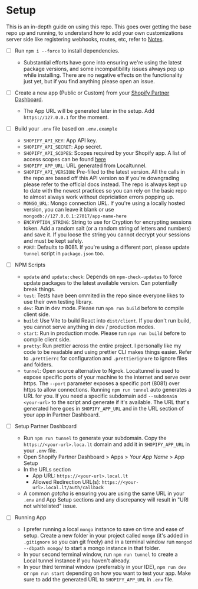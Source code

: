 # Setup

This is an in-depth guide on using this repo. This goes over getting the base repo up and running, to understand how to add your own customizations server side like registering webhooks, routes, etc, refer to [Notes](./NOTES.md).

- [ ] Run `npm i --force` to install dependencies.

  - Substantial efforts have gone into ensuring we're using the latest package versions, and some incompatibility issues always pop up while installing. There are no negative effects on the functionality just yet, but if you find anything please open an issue.

- [ ] Create a new app (Public or Custom) from your [Shopify Partner Dashboard](https://partners.shopify.com).

  - The App URL will be generated later in the setup. Add `https://127.0.0.1` for the moment.

- [ ] Build your `.env` file based on `.env.example`

  - `SHOPIFY_API_KEY`: App API key.
  - `SHOPIFY_API_SECRET`: App secret.
  - `SHOPIFY_API_SCOPES`: Scopes required by your Shopify app. A list of access scopes can be found [here](https://shopify.dev/api/usage/access-scopes)
  - `SHOPIFY_APP_URL`: URL generated from Localtunnel.
  - `SHOPIFY_API_VERSION`: Pre-filled to the latest version. All the calls in the repo are based off this API version so if you're downgrading please refer to the official docs instead. The repo is always kept up to date with the newest practices so you can rely on the basic repo to almost always work without depriciation errors popping up.
  - `MONGO_URL`: Mongo connection URL. If you're using a locally hosted version, you can leave it blank or use `mongodb://127.0.0.1:27017/app-name-here`
  - `ENCRYPTION_STRING`: String to use for Cryption for encrypting sessions token. Add a random salt (or a random string of letters and numbers) and save it. If you loose the string you cannot decrypt your sessions and must be kept safely.
  - `PORT`: Defaults to 8081. If you're using a different port, please update `tunnel` script in `package.json` too.

- [ ] NPM Scripts

  - `update` and `update:check`: Depends on `npm-check-updates` to force update packages to the latest available version. Can potentially break things.
  - `test`: Tests have been ommited in the repo since everyone likes to use their own testing library.
  - `dev`: Run in dev mode. Please run `npm run build` before to compile client side.
  - `build`: Use Vite to build React into `dist/client`. If you don't run build, you cannot serve anything in dev / production modes.
  - `start`: Run in production mode. Please run `npm run build` before to compile client side.
  - `pretty`: Run prettier across the entire project. I personally like my code to be readable and using prettier CLI makes things easier. Refer to `.prettierrc` for configuration and `.prettierignore` to ignore files and folders.
  - `tunnel`: Open source alternative to Ngrok. Localtunnel is used to expose specific ports of your machine to the internet and serve over https. The `--port` parameter exposes a specific port (8081) over https to allow connections. Running `npm run tunnel` auto generates a URL for you. If you need a specific subdomain add `--subdomain <your-url>` to the script and generate if it's available. The URL that's generated here goes in `SHOPIFY_APP_URL` and in the URL section of your app in Partner Dashboard.

- [ ] Setup Partner Dashboard

  - Run `npm run tunnel` to generate your subdomain. Copy the `https://<your-url>.loca.lt` domain and add it in `SHOPIFY_APP_URL` in your `.env` file.
  - Open Shopify Partner Dashboard > Apps > _Your App Name_ > App Setup
  - In the URLs section
    - App URL: `https://<your-url>.local.lt`
    - Allowed Redirection URL(s): `https://<your-url>.local.lt/auth/callback`
  - A common _gotcha_ is ensuring you are using the same URL in your `.env` and App Setup sections and any discrepancy will result in "URI not whitelisted" issue.

- [ ] Running App
  - I prefer running a local `mongo` instance to save on time and ease of setup. Create a new folder in your project called `mongo` (it's added in `.gitignore` so you can git freely) and in a terminal window run `mongod --dbpath mongo/` to start a mongo instance in that folder.
  - In your second terminal window, run `npm run tunnel` to create a Local tunnel instance if you haven't already.
  - In your third terminal window (preferrably in your IDE), `npm run dev` or `npm run start` depending on how you want to test your app. Make sure to add the generated URL to `SHOPIFY_APP_URL` in `.env` file.
